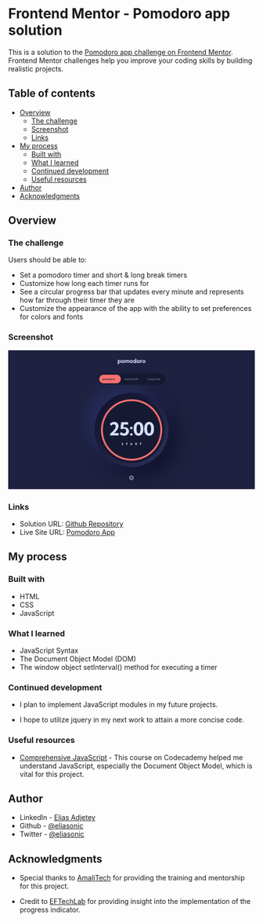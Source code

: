 # Frontend Mentor - Pomodoro app solution

This is a solution to the [Pomodoro app challenge on Frontend Mentor](https://www.frontendmentor.io/challenges/pomodoro-app-KBFnycJ6G). Frontend Mentor challenges help you improve your coding skills by building realistic projects. 

## Table of contents

- [Overview](#overview)
  - [The challenge](#the-challenge)
  - [Screenshot](#screenshot)
  - [Links](#links)
- [My process](#my-process)
  - [Built with](#built-with)
  - [What I learned](#what-i-learned)
  - [Continued development](#continued-development)
  - [Useful resources](#useful-resources)
- [Author](#author)
- [Acknowledgments](#acknowledgments)


## Overview

### The challenge

Users should be able to:

- Set a pomodoro timer and short & long break timers
- Customize how long each timer runs for
- See a circular progress bar that updates every minute and represents how far through their timer they are
- Customize the appearance of the app with the ability to set preferences for colors and fonts

### Screenshot

![](assets/Screenshot1-Pomodoro-app.png)


### Links

- Solution URL: [Github Repository](https://github.com/eliasonic/Pomodoro-app)
- Live Site URL: [Pomodoro App](https://elias-pomodoro.netlify.app)


## My process

### Built with

- HTML
- CSS 
- JavaScript


### What I learned

- JavaScript Syntax
- The Document Object Model (DOM) 
- The window object setInterval() method for executing a timer



### Continued development

- I plan to implement JavaScript modules in my future projects.

- I hope to utilize jquery in my next work to attain a more concise code.


### Useful resources

- [Comprehensive JavaScript](https://www.codecademy.com) - This course on Codecademy helped me understand JavaScript, especially the Document Object Model, which is vital for this project. 


## Author

- LinkedIn - [Elias Adjetey](https://www.linkedin.com/in/elias-adjetey-98522686/)
- Github - [@eliasonic](https://github.com/eliasonic)
- Twitter - [@eliasonic](https://twitter.com/eliasonic)


## Acknowledgments

- Special thanks to [AmaliTech](https://amalitech.org) for providing the training and mentorship for this project.

- Credit to [EFTechLab](https://www.youtube.com/watch?v=uHVPAcaW1VQ) for providing insight into the implementation of the progress indicator.

